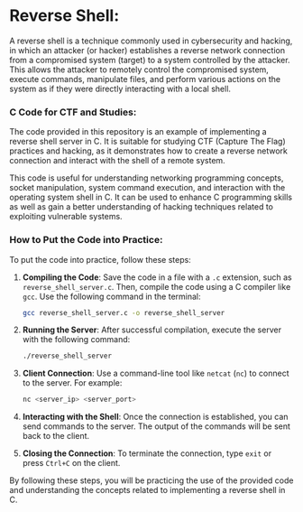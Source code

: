 # Reverse Shell:

A reverse shell is a technique commonly used in cybersecurity and hacking, in which an attacker (or hacker) establishes a reverse network connection from a compromised system (target) to a system controlled by the attacker. This allows the attacker to remotely control the compromised system, execute commands, manipulate files, and perform various actions on the system as if they were directly interacting with a local shell.

### C Code for CTF and Studies:

The code provided in this repository is an example of implementing a reverse shell server in C. It is suitable for studying CTF (Capture The Flag) practices and hacking, as it demonstrates how to create a reverse network connection and interact with the shell of a remote system.

This code is useful for understanding networking programming concepts, socket manipulation, system command execution, and interaction with the operating system shell in C. It can be used to enhance C programming skills as well as gain a better understanding of hacking techniques related to exploiting vulnerable systems.

### How to Put the Code into Practice:

To put the code into practice, follow these steps:

1. **Compiling the Code**: Save the code in a file with a `.c` extension, such as `reverse_shell_server.c`. Then, compile the code using a C compiler like `gcc`. Use the following command in the terminal:

    ```bash
    gcc reverse_shell_server.c -o reverse_shell_server
    ```

2. **Running the Server**: After successful compilation, execute the server with the following command:

    ```bash
    ./reverse_shell_server
    ```

3. **Client Connection**: Use a command-line tool like `netcat` (`nc`) to connect to the server. For example:

    ```bash
    nc <server_ip> <server_port>
    ```

4. **Interacting with the Shell**: Once the connection is established, you can send commands to the server. The output of the commands will be sent back to the client.

5. **Closing the Connection**: To terminate the connection, type `exit` or press `Ctrl+C` on the client.

By following these steps, you will be practicing the use of the provided code and understanding the concepts related to implementing a reverse shell in C.

